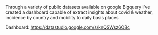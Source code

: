 Through a variety of public datasets available on google Bigquery I've created a dashboard capable of extract insights about covid & weather, incidence by country and mobility to daily basis places

Dashboard: https://datastudio.google.com/s/knQSWsz6OBc


